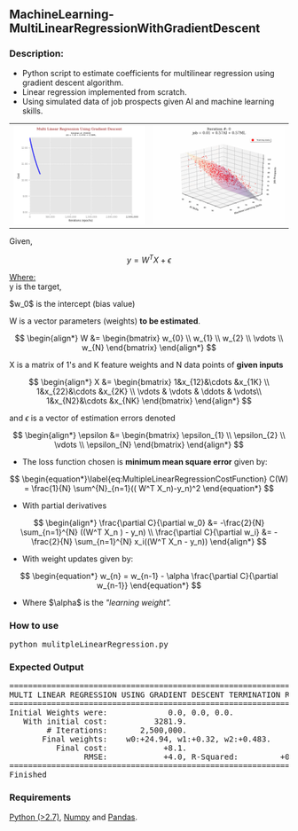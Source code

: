 <h2>MachineLearning-MultiLinearRegressionWithGradientDescent</h2>
<h3>Description:</h3>
<ul style="list-style-type:disc">
<li>Python script to estimate coefficients for multilinear regression using gradient descent algorithm. </li>
<li>Linear regression implemented from scratch.</li>
<li>Using simulated data of job prospects given AI and machine learning skills.</li>
</ul>


<table style="max-width:100%;white-space:nowrap;">
	<tr>	
		<th>	    
			<img src="images/linearRegressionCost.gif" maxwidth="400" alt="Cost of algorithm improvement through epochs."/>
		</th>
		<th>	    
			<img src="images/linearRegressionFit.gif" maxwidth="460"alt="Shape of the hyperplane as cost from algorithm improves through epochs."/>
		</th>
	</tr>
</table>

Given,

$$
  y = W^T X + \epsilon
$$

<u>Where:</u><br>
y is the target,<br>
<p>$w_0$ is the intercept (bias value)<p>
W is a vector parameters (weights) <strong>to be estimated</strong>.

$$
  \begin{align*}
    W &= \begin{bmatrix}
           w_{0} \\
           w_{1} \\
           w_{2} \\
           \vdots \\
           w_{N}
         \end{bmatrix}
 \end{align*}
$$

 
X is a matrix of 1's and K feature weights and N data points of <strong>given inputs</strong>

$$
  \begin{align*}
    X &= \begin{bmatrix}
1&x_{12}&\cdots &x_{1K} \\
1&x_{22}&\cdots &x_{2K} \\
\vdots & \vdots & \ddots & \vdots\\
1&x_{N2}&\cdots &x_{NK}
\end{bmatrix}
 \end{align*}
$$ 
 
 and $\epsilon$ is a vector of estimation errors denoted
 
$$
  \begin{align*}
    \epsilon &= \begin{bmatrix}
           \epsilon_{1} \\
           \epsilon_{2} \\
           \vdots \\
           \epsilon_{N}
         \end{bmatrix}
 \end{align*} 
$$


 
<ul style="list-style-type:disc">
	<li>The loss function chosen is <strong>minimum mean square error</strong> given by:</li>
</ul>

$$
	\begin{equation*}\label{eq:MultipleLinearRegressionCostFunction}
		C(W) = \frac{1}{N} \sum^{N}_{n=1}(( W^T X_n)-y_n)^2
	\end{equation*} 
$$

<ul style="list-style-type:disc">
	<li>With partial derivatives</li>
</ul>

$$
\begin{align*}
	\frac{\partial C}{\partial w_0} &= -\frac{2}{N} \sum_{n=1}^{N} ((W^T X_n ) - y_n) \\
	\frac{\partial C}{\partial w_i} &= -\frac{2}{N} \sum_{n=1}^{N} x_i((W^T X_n - y_n)) 
\end{align*}
$$

<ul style="list-style-type:disc">
 <li>With weight updates given by:</li>
</ul>

$$
\begin{equation*}
    w_{n} = w_{n-1} - \alpha \frac{\partial C}{\partial w_{n-1}}
\end{equation*}
$$

<ul style="list-style-type:disc">
	<li>Where $\alpha$ is the <em>"learning weight".</em>
</ul>

 
<h3>How to use</h3>
<pre>
python mulitpleLinearRegression.py
</pre>
		
		
<h3>Expected Output</h3>
<pre>
=======================================================================
MULTI LINEAR REGRESSION USING GRADIENT DESCENT TERMINATION RESULTS
=======================================================================
Initial Weights were:             0.0, 0.0, 0.0.
   With initial cost:          3281.9.
        # Iterations:       2,500,000.
       Final weights:    w0:+24.94, w1:+0.32, w2:+0.483.
          Final cost:            +8.1.
                RMSE:            +4.0, R-Squared:         +0.7
=======================================================================
Finished
</pre>

<h3>Requirements</h3>
 <p><a href="https://www.python.org/">Python (>2.7)</a>, <a href="http://www.numpy.org/">Numpy</a> and <a href="https://pandas.pydata.org/">Pandas</a>.</p>
 
 
